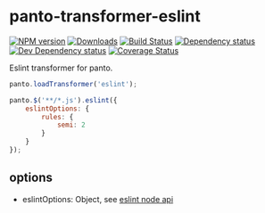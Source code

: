 # panto-transformer-eslint
[![NPM version][npm-image]][npm-url] [![Downloads][downloads-image]][npm-url] [![Build Status][travis-image]][travis-url] [![Dependency status][david-dm-image]][david-dm-url] [![Dev Dependency status][david-dm-dev-image]][david-dm-dev-url] [![Coverage Status][coveralls-image]][coveralls-url]

Eslint transformer for panto.

```js
panto.loadTransformer('eslint');

panto.$('**/*.js').eslint({
    eslintOptions: {
        rules: {
            semi: 2
        }
    }
});
```

## options
 - eslintOptions: Object, see [eslint node api](http://eslint.org/docs/developer-guide/nodejs-api)

[npm-url]: https://npmjs.org/package/panto-transformer-eslint
[downloads-image]: http://img.shields.io/npm/dm/panto-transformer-eslint.svg
[npm-image]: http://img.shields.io/npm/v/panto-transformer-eslint.svg
[travis-url]: https://travis-ci.org/pantojs/panto-transformer-eslint
[travis-image]: http://img.shields.io/travis/pantojs/panto-transformer-eslint.svg
[david-dm-url]:https://david-dm.org/pantojs/panto-transformer-eslint
[david-dm-image]:https://david-dm.org/pantojs/panto-transformer-eslint.svg
[david-dm-dev-url]:https://david-dm.org/pantojs/panto-transformer-eslint#type=dev
[david-dm-dev-image]:https://david-dm.org/pantojs/panto-transformer-eslint/dev-status.svg
[coveralls-image]:https://coveralls.io/repos/github/pantojs/panto-transformer-eslint/badge.svg?branch=master
[coveralls-url]:https://coveralls.io/github/pantojs/panto-transformer-eslint?branch=master
